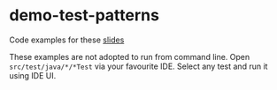 demo-test-patterns
==================

Code examples for these [slides](https://docs.google.com/presentation/d/1y9pb7iG5Ti32h_aYuJSuWx9sJD0OzVyJiviOAFCrPlE/edit?usp=sharing)

These examples are not adopted to run from command line.
Open `src/test/java/*/*Test` via your favourite IDE.
Select any test and run it using IDE UI.